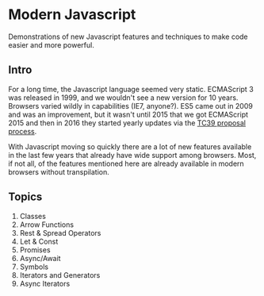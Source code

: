 # Modern Javascript

Demonstrations of new Javascript features and techniques to make code easier and more powerful.

## Intro

For a long time, the Javascript language seemed very static. ECMAScript 3 was released in 1999, and we wouldn't see a new version for 10 years. Browsers varied wildly in capabilities (IE7, anyone?).  ES5 came out in 2009 and was an improvement, but it wasn't until 2015 that we got ECMAScript 2015 and then in 2016 they started yearly updates via the [TC39 proposal process](https://tc39.es/process-document/).

With Javascript moving so quickly there are a lot of new features available in the last few years that already have wide support among browsers. Most, if not all, of the features mentioned here are already available in modern browsers without transpilation.

## Topics

1. Classes
2. Arrow Functions
3. Rest & Spread Operators
4. Let & Const
5. Promises
6. Async/Await
7. Symbols
8. Iterators and Generators
9. Async Iterators
